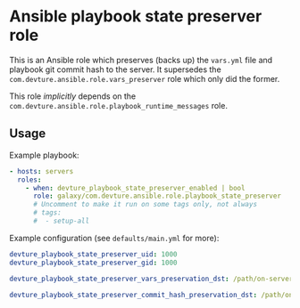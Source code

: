# Ansible playbook state preserver role

This is an Ansible role which preserves (backs up) the `vars.yml` file and playbook git commit hash to the server. It supersedes the `com.devture.ansible.role.vars_preserver` role which only did the former.

This role *implicitly* depends on the `com.devture.ansible.role.playbook_runtime_messages` role.

## Usage

Example playbook:

```yaml
- hosts: servers
  roles:
    - when: devture_playbook_state_preserver_enabled | bool
      role: galaxy/com.devture.ansible.role.playbook_state_preserver
      # Uncomment to make it run on some tags only, not always
      # tags:
      #  - setup-all
```

Example configuration (see `defaults/main.yml` for more):

```yaml
devture_playbook_state_preserver_uid: 1000
devture_playbook_state_preserver_gid: 1000

devture_playbook_state_preserver_vars_preservation_dst: /path/on-server/to/vars.yml

devture_playbook_state_preserver_commit_hash_preservation_dst: /path/on-server/to/git_hash.yml
```
